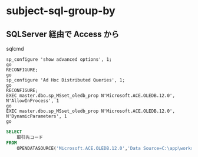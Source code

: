 # subject-sql-group-by

## SQLServer 経由で Access から

sqlcmd

```
sp_configure 'show advanced options', 1;
go
RECONFIGURE;
go
sp_configure 'Ad Hoc Distributed Queries', 1;
go
RECONFIGURE;
EXEC master.dbo.sp_MSset_oledb_prop N'Microsoft.ACE.OLEDB.12.0', N'AllowInProcess', 1
go
EXEC master.dbo.sp_MSset_oledb_prop N'Microsoft.ACE.OLEDB.12.0', N'DynamicParameters', 1 
go
```

```sql
SELECT
    取引先コード
FROM
    OPENDATASOURCE('Microsoft.ACE.OLEDB.12.0','Data Source=C:\app\workspace\販売管理.mdb')...取引データ;
```
